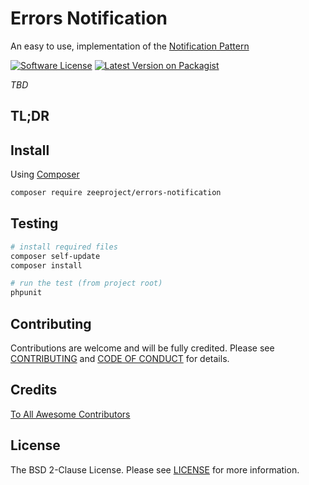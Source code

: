 # Errors Notification
An easy to use, implementation of the [Notification Pattern][notification-pattern]

[![Software License][ico-license]][link-license]
[![Latest Version on Packagist][ico-version]][link-packagist]
<!--[![Build Status][ico-travis]][link-travis]-->
<!--[![Coverage Status][ico-scrutinizer]][link-scrutinizer]-->
<!--[![Quality Score][ico-code-quality]][link-code-quality]-->

*TBD*

## TL;DR

## Install

Using [Composer](https://getcomposer.org)

~~~bash
composer require zeeproject/errors-notification
~~~

## Testing

~~~bash
# install required files
composer self-update
composer install

# run the test (from project root)
phpunit
~~~

## Contributing

Contributions are welcome and will be fully credited. Please see [CONTRIBUTING](CONTRIBUTING.md) and [CODE OF CONDUCT](CODE_OF_CONDUCT.md) for details.

## Credits

[To All Awesome Contributors](../../contributors)

## License

The BSD 2-Clause License. Please see [LICENSE][link-license] for more information.

[notification-pattern]: https://martinfowler.com/eaaDev/Notification.html

[ico-license]: https://img.shields.io/badge/License-BSD%202--Clause-blue.svg?style=flat-square
[ico-version]: https://img.shields.io/packagist/v/zeeproject/errors-notification.svg?style=flat-square

[link-license]: LICENSE
[link-packagist]: https://packagist.org/packages/zeeproject/errors-notification
